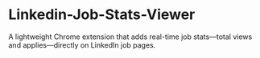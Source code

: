 # Linkedin-Job-Stats-Viewer
A lightweight Chrome extension that adds real-time job stats—total views and applies—directly on LinkedIn job pages.
